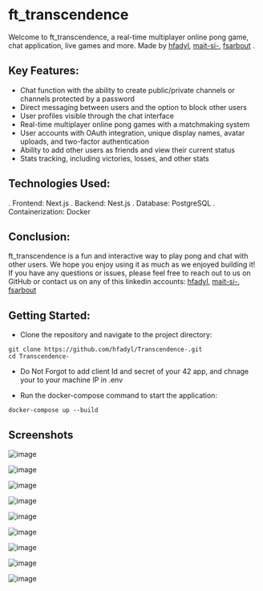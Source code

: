 # ft_transcendence

Welcome to ft_transcendence, a real-time multiplayer online pong game, chat application, live games and more.
Made by [hfadyl](https://github.com/hfadyl), [mait-si-](https://github.com/0xJoroh), [fsarbout](https://github.com/fsarbout) .

## Key Features:

- Chat function with the ability to create public/private channels or channels protected by a password
- Direct messaging between users and the option to block other users
- User profiles visible through the chat interface
- Real-time multiplayer online pong games with a matchmaking system
- User accounts with OAuth integration, unique display names, avatar uploads, and two-factor authentication
- Ability to add other users as friends and view their current status
- Stats tracking, including victories, losses, and other stats

## Technologies Used:

. Frontend: Next.js
. Backend: Nest.js
. Database: PostgreSQL
. Containerization: Docker

## Conclusion:

ft_transcendence is a fun and interactive way to play pong and chat with other users. We hope you enjoy using it as much as we enjoyed building it!
If you have any questions or issues, please feel free to reach out to us on GitHub or contact us on any of this linkedin accounts: [hfadyl](https://www.linkedin.com/in/hicham-fadyl/), [mait-si-](https://www.linkedin.com/in/0x10000/), [fsarbout](https://www.linkedin.com/in/fatima-zahra-sarbout/)

## Getting Started:

- Clone the repository and navigate to the project directory:

```
git clone https://github.com/hfadyl/Transcendence-.git
cd Transcendence-
```

- Do Not Forgot to add client Id and secret of your 42 app, and chnage your to your machine IP in .env

- Run the docker-compose command to start the application:

```
docker-compose up --build
```

## Screenshots

![image](./screenshots/Login.png)

![image](./screenshots/Enter%20username.png)

![image](./screenshots/Home.png)

![image](./screenshots/Profile.png)

![image](./screenshots/Friends%20list.png)

![image](./screenshots/Match%20history.png)

![image](./screenshots/Settings.png)

![image](./screenshots/Game.png)

![image](./screenshots/chat.png)
